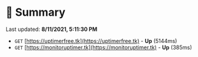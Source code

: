 # 📖 Summary
Last updated: **8/11/2021, 5:11:30 PM**

- `GET` [https://uptimerfree.tk](https://uptimerfree.tk) - **Up** (5144ms)
- `GET` [https://monitoruptimer.tk](https://monitoruptimer.tk) - **Up** (385ms)
